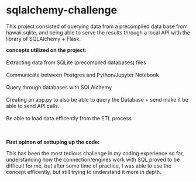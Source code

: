 # sqlalchemy-challenge

This project consisted of querying data from a precompiled data base from hawaii.sqlite, and being able to serve the results through a local API with the library of SQLAlchemy + Flask. 

**concepts utilized on the project:** <br />
<br>Extracting data from SQLite (precompiled databases) files<br />
<br>Communicate between Postgres and Python/Jupyter Notebook <br />
<br>Query through databases with SQLAlchemy<br />
<br>Creating an app.py to also be able to query the Database + send make it be able to send API calls.<br />
<br>Be able to load data efficently from the ETL process <br />
<br />
<br />

  **First opinon of settuping up the code:**
  
  This has been the most tedious challenge in my coding experience so far, understanding how the connection/engines work with SQL proved to be difficult for me, but after some time of practice, I was able to use the concept efficently, but still trying to understand it more in depth.

